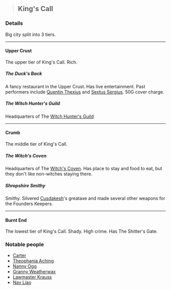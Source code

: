 >## King's Call

### Details

Big city split into 3 tiers.

***

#### Upper Crust

The upper tier of King's Call. Rich.

##### The Duck's Back

A fancy restaurant in the Upper Crust. Has live entertainment. Past performers include [Quentin Thexius](../Characters/PCs/Quentin%20Thexius.md) and [Sextus Sergius](../Characters/NPCs/Sextus%20Sergius.md). 50G cover charge.

##### The Witch Hunter's Guild

Headquarters of The [Witch Hunter's Guild](../Organizations/Witch%20Hunter's%20Guild.md)

***

#### Crumb

The middle tier of King's Call. 

##### The Witch's Coven

Headquarters of The [Witch's Coven](../Organizations/Witch's%20Coven.md). Has place to stay and food to eat, but they don't like non-witches staying there.

##### Shropshire Smithy

Smithy. Silvered [Cusdakesh](../Characters/PCs/Cusdakesh%20Greyskull.md)'s greataxe and made several other weapons for the Founders Keepers.

***

#### Burnt End

The lowest tier of King's Call. Shady. High crime. Has The Shitter's Gate.

### Notable people
- [Carter](../Characters/NPCs/Carter.md)
- [Theophania Aching](../Characters/NPCs/Theophania%20Aching.md)
- [Nanny Ogg](../Characters/NPCs/Nanny%20Ogg.md)
- [Granny Weatherwax](../Characters/NPCs/Granny%20Weatherwax.md)
- [Lawmaster Krauss](Lawmaster%20Krauss)
- [Nav Liao](../Characters/NPCs/Nav%20Liao.md)